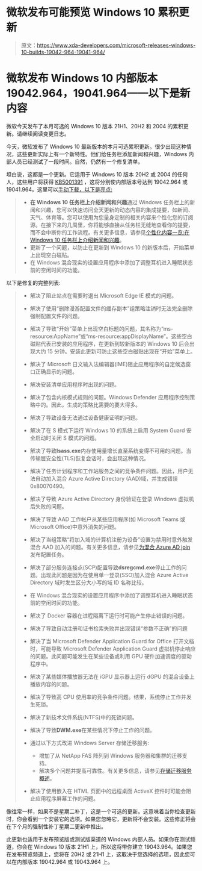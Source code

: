 # 微软发布可能预览 Windows 10 累积更新

> 原文：<https://www.xda-developers.com/microsoft-releases-windows-10-builds-19042-964-19041-964/>

# 微软发布 Windows 10 内部版本 19042.964，19041.964——以下是新内容

微软今天发布了本月可选的 Windows 10 版本 21H1、20H2 和 2004 的累积更新。请继续阅读变更日志。

今天，微软发布了 Windows 10 最新版本的本月可选累积更新。很少出现这种情况，这些更新实际上有一个新特性。他们给任务栏添加新闻和兴趣，Windows 内部人员已经测试了一段时间。自然，仍然有一个修复清单。

坦白说，这都是一个更新。它适用于 Windows 10 版本 20H2 或 2004 的任何人，这些用户将获得 [KB5001391](https://support.microsoft.com/en-us/topic/april-28-2021-kb5001391-os-builds-19041-964-and-19042-964-preview-fc8959e2-f2a0-4223-b56b-0ad8d9b4f96c) ，这将分别使内部版本号达到 19042.964 或 19041.964。这里可以[手动下载，以下是亮点:](https://www.catalog.update.microsoft.com/Search.aspx?q=KB5001391)

> *   **在 Windows 10 任务栏上介绍新闻和兴趣**通过 Windows 任务栏上的新闻和兴趣，您可以快速访问全天更新的动态内容的集成提要，如新闻、天气、体育等。您可以使用为您量身定制的相关内容来个性化您的订阅源。在接下来的几周里，你将能够直接从任务栏无缝地查看你的提要，而不会中断你的工作流程。有关更多信息，请参见[个性化内容一览:在 Windows 10 任务栏上介绍新闻和兴趣](https://blogs.windows.com/windowsexperience/?p=175571)。
> *   更新了一个问题，以防止在更新到 Windows 10 的新版本后，开始菜单上出现空白磁贴。
> *   在 Windows 混合现实的设置应用程序中添加了调整耳机进入睡眠状态前的空闲时间的功能。

以下是修复的完整列表:

> *   解决了阻止站点在需要时退出 Microsoft Edge IE 模式的问题。
> *   解决了使用“删除漫游配置文件的缓存副本”组策略注销时无法完全删除强制配置文件的问题。
> *   解决了导致“开始”菜单上出现空白标题的问题，其名称为“ms-resource:AppName”或“ms-resource:appDisplayName”。这些空白磁贴代表已安装的应用程序，在更新到较新版本的 Windows 10 后会出现大约 15 分钟。安装此更新可防止这些空白磁贴出现在“开始”菜单上。
> *   解决了 Microsoft 日文输入法编辑器(IME)阻止应用程序的自定候选窗口正确显示的问题。
> *   解决安装清单应用程序时出现的问题。
> *   解决了包含内核模式规则的问题。Windows Defender 应用程序控制策略中的。因此，生成的策略比需要的要大得多。
> *   解决了导致设备无法通过设备健康证明的问题。
> *   解决了在 S 模式下运行 Windows 10 的系统上启用 System Guard 安全启动时关闭 S 模式的问题。
> *   解决了导致**lsass.exe**内存使用量增长直至系统变得不可用的问题。当传输层安全性(TLS)恢复会话时，会出现这种情况。
> *   解决了任务计划程序和工作站服务之间的竞争条件问题。因此，用户无法自动加入混合 Azure Active Directory (AAD)域，并生成错误 0x80070490。
> *   解决了导致 Azure Active Directory 身份验证在登录 Windows 虚拟机后失败的问题。
> *   解决了导致 AAD 工作帐户从某些应用程序(如 Microsoft Teams 或 Microsoft Office)中意外消失的问题。
> *   解决了当组策略“将加入域的计算机注册为设备”设置为禁用时意外触发混合 AAD 加入的问题。有关更多信息，请参见[为混合 Azure AD join](https://docs.microsoft.com/en-us/azure/active-directory/hybrid/how-to-connect-fed-hybrid-azure-ad-join-post-config-tasks) 发布配置任务。
> *   解决了部分服务连接点(SCP)配置导致**dsregcmd.exe**停止工作的问题。出现此问题是因为在使用单一登录(SSO)加入混合 Azure Active Directory 域时发生区分大小写的域 ID 名称比较。
> *   在 Windows 混合现实的设置应用程序中添加了调整耳机进入睡眠状态前的空闲时间的功能。
> *   解决了 Docker 容器在进程隔离下运行时可能产生停止错误的问题。
> *   解决了导致自动注册和证书检索失败并出现错误“参数不正确”的问题
> *   解决了当 Microsoft Defender Application Guard for Office 打开文档时，可能导致 Microsoft Defender Application Guard 虚拟机停止响应的问题。此问题可能发生在某些设备或利用 GPU 硬件加速调度的驱动程序中。
> *   解决了某些媒体播放器无法在 iGPU 显示器上运行 dGPU 的混合设备上播放内容的问题。
> *   解决了导致高 CPU 使用率的竞争条件问题。结果，系统停止工作并发生死锁。
> *   解决了新技术文件系统(NTFS)中的死锁问题。
> *   解决了导致**DWM.exe**在某些情况下停止工作的问题。
> *   通过以下方式改进 Windows Server 存储迁移服务:
>     *   增加了从 NetApp FAS 阵列到 Windows 服务器和集群的迁移支持。
>     *   解决多个问题并提高可靠性。有关更多信息，请参见[存储迁移服务概述](https://aka.ms/SMS20214C)。
> 
> *   解决了使用嵌入在 HTML 页面中的远程桌面 ActiveX 控件时可能会阻止应用程序屏幕工作的问题。

像往常一样，如果不是星期二补丁，这是一个可选的更新。这意味着当你检查更新时，你会看到一个安装它的选项。如果您忽略它，更新将不会安装。这些修正将会在下个月的强制性补丁星期二更新中推出。

此更新也适用于发布预览版或测试版渠道的 Windows 内部人员。如果你在测试频道，你会在 Windows 10 版本 21H1 上，所以这将带你建立 19043.964。如果您在发布预览频道上，您将在 20H2 或 21H1 上，这取决于您选择的选项，因此您可以在内部版本 19042.964 或 19043.964 上。